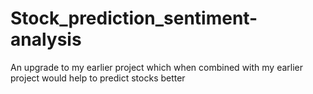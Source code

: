 # Stock_prediction_sentiment-analysis
An upgrade to my earlier project which when combined with my earlier project would help to predict stocks better

